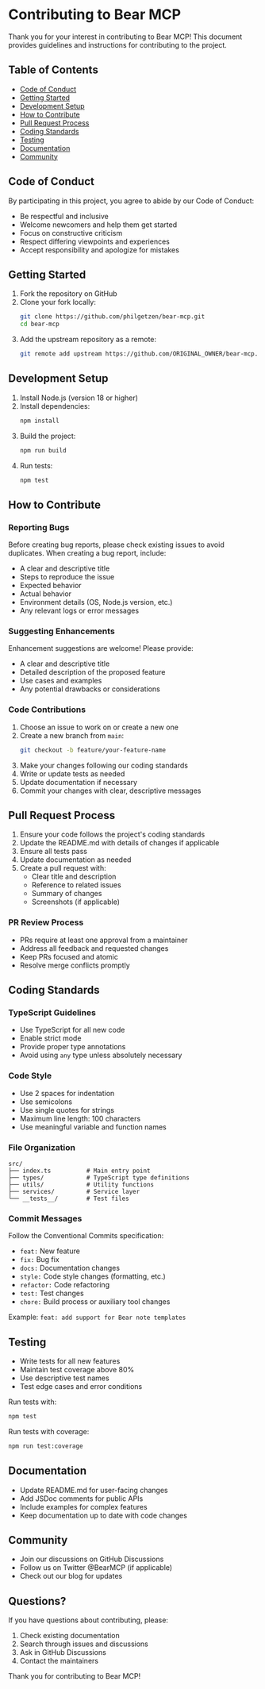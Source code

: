 # Contributing to Bear MCP

Thank you for your interest in contributing to Bear MCP! This document provides guidelines and instructions for contributing to the project.

## Table of Contents

- [Code of Conduct](#code-of-conduct)
- [Getting Started](#getting-started)
- [Development Setup](#development-setup)
- [How to Contribute](#how-to-contribute)
- [Pull Request Process](#pull-request-process)
- [Coding Standards](#coding-standards)
- [Testing](#testing)
- [Documentation](#documentation)
- [Community](#community)

## Code of Conduct

By participating in this project, you agree to abide by our Code of Conduct:

- Be respectful and inclusive
- Welcome newcomers and help them get started
- Focus on constructive criticism
- Respect differing viewpoints and experiences
- Accept responsibility and apologize for mistakes

## Getting Started

1. Fork the repository on GitHub
2. Clone your fork locally:
   ```bash
   git clone https://github.com/philgetzen/bear-mcp.git
   cd bear-mcp
   ```
3. Add the upstream repository as a remote:
   ```bash
   git remote add upstream https://github.com/ORIGINAL_OWNER/bear-mcp.git
   ```

## Development Setup

1. Install Node.js (version 18 or higher)
2. Install dependencies:
   ```bash
   npm install
   ```
3. Build the project:
   ```bash
   npm run build
   ```
4. Run tests:
   ```bash
   npm test
   ```

## How to Contribute

### Reporting Bugs

Before creating bug reports, please check existing issues to avoid duplicates. When creating a bug report, include:

- A clear and descriptive title
- Steps to reproduce the issue
- Expected behavior
- Actual behavior
- Environment details (OS, Node.js version, etc.)
- Any relevant logs or error messages

### Suggesting Enhancements

Enhancement suggestions are welcome! Please provide:

- A clear and descriptive title
- Detailed description of the proposed feature
- Use cases and examples
- Any potential drawbacks or considerations

### Code Contributions

1. Choose an issue to work on or create a new one
2. Create a new branch from `main`:
   ```bash
   git checkout -b feature/your-feature-name
   ```
3. Make your changes following our coding standards
4. Write or update tests as needed
5. Update documentation if necessary
6. Commit your changes with clear, descriptive messages

## Pull Request Process

1. Ensure your code follows the project's coding standards
2. Update the README.md with details of changes if applicable
3. Ensure all tests pass
4. Update documentation as needed
5. Create a pull request with:
   - Clear title and description
   - Reference to related issues
   - Summary of changes
   - Screenshots (if applicable)

### PR Review Process

- PRs require at least one approval from a maintainer
- Address all feedback and requested changes
- Keep PRs focused and atomic
- Resolve merge conflicts promptly

## Coding Standards

### TypeScript Guidelines

- Use TypeScript for all new code
- Enable strict mode
- Provide proper type annotations
- Avoid using `any` type unless absolutely necessary

### Code Style

- Use 2 spaces for indentation
- Use semicolons
- Use single quotes for strings
- Maximum line length: 100 characters
- Use meaningful variable and function names

### File Organization

```
src/
├── index.ts          # Main entry point
├── types/            # TypeScript type definitions
├── utils/            # Utility functions
├── services/         # Service layer
└── __tests__/        # Test files
```

### Commit Messages

Follow the Conventional Commits specification:

- `feat:` New feature
- `fix:` Bug fix
- `docs:` Documentation changes
- `style:` Code style changes (formatting, etc.)
- `refactor:` Code refactoring
- `test:` Test changes
- `chore:` Build process or auxiliary tool changes

Example: `feat: add support for Bear note templates`

## Testing

- Write tests for all new features
- Maintain test coverage above 80%
- Use descriptive test names
- Test edge cases and error conditions

Run tests with:
```bash
npm test
```

Run tests with coverage:
```bash
npm run test:coverage
```

## Documentation

- Update README.md for user-facing changes
- Add JSDoc comments for public APIs
- Include examples for complex features
- Keep documentation up to date with code changes

## Community

- Join our discussions on GitHub Discussions
- Follow us on Twitter @BearMCP (if applicable)
- Check out our blog for updates

## Questions?

If you have questions about contributing, please:

1. Check existing documentation
2. Search through issues and discussions
3. Ask in GitHub Discussions
4. Contact the maintainers

Thank you for contributing to Bear MCP!